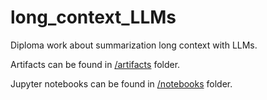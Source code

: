 # long_context_LLMs
Diploma work about summarization long context with LLMs.

Artifacts can be found in [/artifacts](/artifacts) folder.

Jupyter notebooks can be found in [/notebooks](/notebooks) folder.
